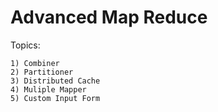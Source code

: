 # Advanced Map Reduce

Topics:
    
    1) Combiner
    2) Partitioner
    3) Distributed Cache
    4) Muliple Mapper
    5) Custom Input Form
      
